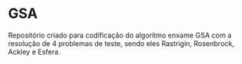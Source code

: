 # GSA
Repositório criado para codificação do algoritmo enxame GSA com a resolução de 4 problemas de teste, sendo eles Rastrigin, Rosenbrock, Ackley e Esfera.
